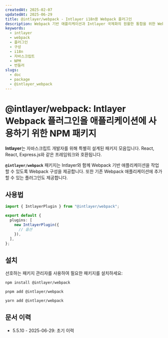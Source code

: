 ```yaml
---
createdAt: 2025-02-07
updatedAt: 2025-06-29
title: @intlayer/webpack - Intlayer i18n용 Webpack 플러그인
description: Webpack 기반 애플리케이션과 Intlayer 국제화의 원활한 통합을 위한 Webpack 구성 및 플러그인을 제공하는 NPM 패키지입니다.
keywords:
  - intlayer
  - webpack
  - 플러그인
  - 구성
  - i18n
  - 자바스크립트
  - NPM
  - 번들러
slugs:
  - doc
  - package
  - @intlayer_webpack
---
```


# @intlayer/webpack: Intlayer Webpack 플러그인을 애플리케이션에 사용하기 위한 NPM 패키지

**Intlayer**는 자바스크립트 개발자를 위해 특별히 설계된 패키지 모음입니다. React, React, Express.js와 같은 프레임워크와 호환됩니다.

**`@intlayer/webpack`** 패키지는 Intlayer와 함께 Webpack 기반 애플리케이션을 작업할 수 있도록 Webpack 구성을 제공합니다. 또한 기존 Webpack 애플리케이션에 추가할 수 있는 플러그인도 제공합니다.

## 사용법

```ts
import { IntlayerPlugin } from "@intlayer/webpack";

export default {
  plugins: [
    new IntlayerPlugin({
      // 옵션
    }),
  ],
};
```

## 설치

선호하는 패키지 관리자를 사용하여 필요한 패키지를 설치하세요:

```bash packageManager="npm"
npm install @intlayer/webpack
```

```bash packageManager="pnpm"
pnpm add @intlayer/webpack
```

```bash packageManager="yarn"
yarn add @intlayer/webpack
```

## 문서 이력

- 5.5.10 - 2025-06-29: 초기 이력
